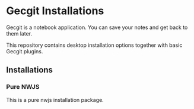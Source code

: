 # Gecgit Installations

Gecgit is a notebook application. You can save your notes and get back to them later.  

This repository contains desktop installation options together with basic Gecgit plugins.

## Installations

### Pure NWJS 

This is a pure nwjs installation package.  
